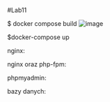 #Lab11

$ docker compose build
![image](https://github.com/uladdzerzh/TCH-lab11/assets/61791586/0517e771-c4c2-4dd7-a673-c854ccc5965a)


$docker-compose up

nginx:

nginx oraz php-fpm:

phpmyadmin:

bazy danych:



